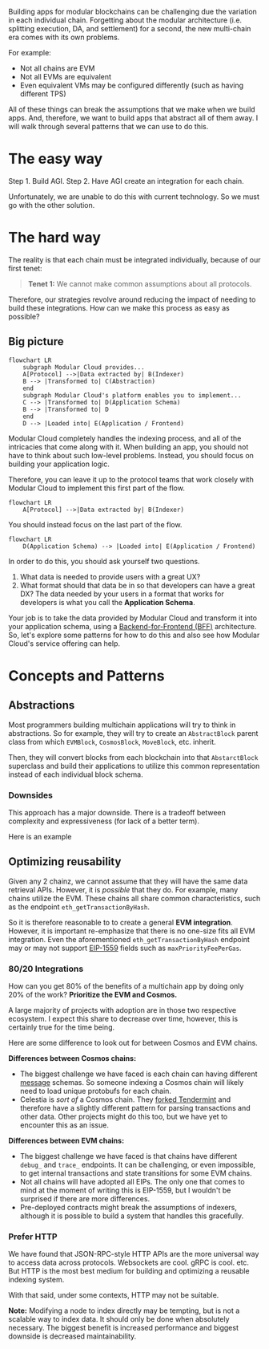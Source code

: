 Building apps for modular blockchains can be challenging due the variation in each individual chain. Forgetting about the modular architecture (i.e. splitting execution, DA, and settlement) for a second, the new multi-chain era comes with its own problems.

For example:
- Not all chains are EVM
- Not all EVMs are equivalent
- Even equivalent VMs may be configured differently (such as having different TPS)

All of these things can break the assumptions that we make when we build apps. And, therefore, we want to build apps that abstract all of them away. I will walk through several patterns that we can use to do this.

# The easy way
Step 1. Build AGI.
Step 2. Have AGI create an integration for each chain.

Unfortunately, we are unable to do this with current technology. So we must go with the other solution.

# The hard way
The reality is that each chain must be integrated individually, because of our first tenet:

> **Tenet 1:** We cannot make common assumptions about all protocols.

Therefore, our strategies revolve around reducing the impact of needing to build these integrations. How can we make this process as easy as possible?

## Big picture
```mermaid
flowchart LR
	subgraph Modular Cloud provides...
	A[Protocol] -->|Data extracted by| B(Indexer)
	B --> |Transformed to| C(Abstraction)
	end
	subgraph Modular Cloud's platform enables you to implement...
	C --> |Transformed to| D(Application Schema)
	B --> |Transformed to| D
	end
	D --> |Loaded into| E(Application / Frontend)
```
Modular Cloud completely handles the indexing process, and all of the intricacies that come along with it. When building an app, you should not have to think about such low-level problems. Instead, you should focus on building your application logic.

Therefore, you can leave it up to the protocol teams that work closely with Modular Cloud to implement this first part of the flow.
```mermaid
flowchart LR
	A[Protocol] -->|Data extracted by| B(Indexer)
```

You should instead focus on the last part of the flow.
```mermaid
flowchart LR
	D(Application Schema) --> |Loaded into| E(Application / Frontend)
```

In order to do this, you should ask yourself two questions.
1. What data is needed to provide users with a great UX?
2. What format should that data be in so that developers can have a great DX?
The data needed by your users in a format that works for developers is what you call the **Application Schema**.

Your job is to take the data provided by Modular Cloud and transform it into your application schema, using a [Backend-for-Frontend (BFF)](https://samnewman.io/patterns/architectural/bff/) architecture. So, let's explore some patterns for how to do this and also see how Modular Cloud's service offering can help.

# Concepts and Patterns
## Abstractions
Most programmers building multichain applications will try to think in abstractions. So for example, they will try to create an `AbstractBlock` parent class from which `EVMBlock`, `CosmosBlock`, `MoveBlock`, etc. inherit.

Then, they will convert blocks from each blockchain into that `AbstarctBlock` superclass and build their applications to utilize this common representation instead of each individual block schema.

### Downsides
This approach has a major downside. There is a tradeoff between complexity and expressiveness (for lack of a better term).

Here is an example




## Optimizing reusability
Given any 2 chainz, we cannot assume that they will have the same data retrieval APIs. However, it is *possible* that they do. For example, many chains utilize the EVM. These chains all share common characteristics, such as the endpoint `eth_getTransactionByHash`.

So it is therefore reasonable to to create a general **EVM integration**. However, it is important re-emphasize that there is no one-size fits all EVM integration. Even the aforementioned `eth_getTransactionByHash` endpoint may or may not support [EIP-1559](https://eips.ethereum.org/EIPS/eip-1559) fields such as `maxPriorityFeePerGas`.

### 80/20 Integrations
How can you get 80% of the benefits of a multichain app by doing only 20% of the work? **Prioritize the EVM and Cosmos.** 

A large majority of projects with adoption are in those two respective ecosystem. I expect this share to decrease over time, however, this is certainly true for the time being.

Here are some difference to look out for between Cosmos and EVM chains.

**Differences between Cosmos chains:**
- The biggest challenge we have faced is each chain can having different [message](https://docs.cosmos.network/v0.47/building-modules/messages-and-queries) schemas. So someone indexing a Cosmos chain will likely need to load unique protobufs for each chain.
- Celestia is *sort of* a Cosmos chain. They [forked Tendermint](https://github.com/celestiaorg/celestia-core) and therefore have a slightly different pattern for parsing transactions and other data. Other projects might do this too, but we have yet to encounter this as an issue.

**Differences between EVM chains:**
- The biggest challenge we have faced is that chains have different `debug_` and `trace_` endpoints. It can be challenging, or even impossible, to get internal transactions and state transitions for some EVM chains.
- Not all chains will have adopted all EIPs. The only one that comes to mind at the moment of writing this is EIP-1559, but I wouldn't be surprised if there are more differences.
- Pre-deployed contracts might break the assumptions of indexers, although it is possible to build a system that handles this gracefully.

### Prefer HTTP
We have found that JSON-RPC-style HTTP APIs are the more universal way to access data across protocols. Websockets are cool. gRPC is cool. etc. But HTTP is the most best medium for building and optimizing a reusable indexing system.

With that said, under some contexts, HTTP may not be suitable.

**Note:** Modifying a node to index directly may be tempting, but is not a scalable way to index data. It should only be done when absolutely necessary. The biggest benefit is increased performance and biggest downside is decreased maintainability.